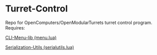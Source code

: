 # Turret-Control
Repo for OpenComputers/OpenModularTurrets turret control program.
Requires:

[CLI-Menu-lib (menu.lua)](https://github.com/Brodur/CLI-Menu-Lib)

[Serialization-Utils (serialutils.lua)](https://github.com/Brodur/Serialization-Utilities/)
